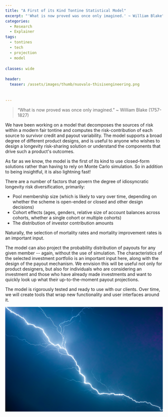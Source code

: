 ```yaml
---
title: "A First of its Kind Tontine Statistical Model"
excerpt: "'What is now proved was once only imagined.' ~ William Blake"
categories:
  - Research
  - Explainer
tags:
  - tontines
  - tech
  - projection
  - model

classes: wide

header:
  teaser: /assets/images/thumb/nuovalo-thisisengineering.png


---
```


> “What is now proved was once only imagined.” ~ William Blake (1757-1827)

We have been working on a model that decomposes the sources of risk within a modern fair tontine and computes the risk-contribution of each source to survivor credit and payout variability. The model supports a broad degree of different product designs, and is useful to anyone who wishes to design a longevity risk-sharing solution or understand the components that drive such a product's outcomes.

As far as we know, the model is the first of its kind to use closed-form solutions rather than having to rely on Monte Carlo simulation.  So in addition to being insightful, it is also lightning fast!

There are a number of factors that govern the degree of idiosyncratic longevity risk diversification, primarily:
- Pool membership size (which is likely to vary over time, depending on whether the scheme is open-ended or closed and other design decisions)
- Cohort effects (ages, genders, relative size of account balances across cohorts, whether a single cohort or multiple cohorts)
- The distribution of investor contribution amounts

Naturally, the selection of mortality rates and mortality improvement rates is an important input.

The model can also project the probability distribution of payouts for any given member -- again, without the use of simulation.  The characteristics of the selected investment portfolio is an important input here, along with the design of the payout mechanism.  We envision this will be useful not only for product designers, but also for individuals who are considering an investment and those who have already made investments and want to quickly look up what their up-to-the-moment payout projections.

The model is rigorously tested and ready to use with our clients.  Over time, we will create tools that wrap new functionality and user interfaces around it.

![Lightening](/assets/images/thumb/nuovalo-lightening.jpg)
